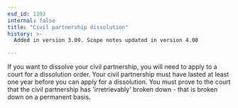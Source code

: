 ```yaml
---
esd_id: 1393
internal: false
title: "Civil partnership dissolution"
history: >-
  Added in version 3.09. Scope notes updated in version 4.00

---
```


If you want to dissolve your civil partnership, you will need to apply to a court for a dissolution order. Your civil partnership must have lasted at least one year before you can apply for a dissolution. You must prove to the court that the civil partnership has 'irretrievably' broken down - that is broken down on a permanent basis. 

